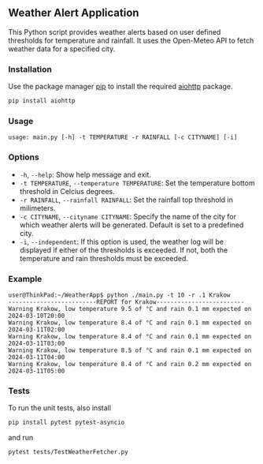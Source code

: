 ## Weather Alert Application

This Python script provides weather alerts based on user defined thresholds for temperature and rainfall. It uses the Open-Meteo API to fetch weather data for a specified city.

### Installation
Use the package manager [pip](https://pip.pypa.io/en/stable/) to install the required [aiohttp](https://docs.aiohttp.org/en/stable/) package.

```bash
pip install aiohttp
```

### Usage

```
usage: main.py [-h] -t TEMPERATURE -r RAINFALL [-c CITYNAME] [-i]
```

### Options

- `-h`, `--help`: Show help message and exit.
- `-t TEMPERATURE`, `--temperature TEMPERATURE`: Set the temperature bottom threshold in Celcius degrees.
- `-r RAINFALL`, `--rainfall RAINFALL`: Set the rainfall top threshold in milimeters.
- `-c CITYNAME`, `--cityname CITYNAME`: Specify the name of the city for which weather alerts will be generated. Default is set to a predefined city.
- `-i`, `--independent`: If this option is used, the weather log will be displayed if either of the thresholds is exceeded. If not, both the temperature and rain thresholds must be exceeded.

### Example

```
user@ThinkPad:~/WeatherApp$ python ./main.py -t 10 -r .1 Krakow
-------------------------REPORT for Krakow-------------------------
Warning Krakow, low temperature 9.5 of °C and rain 0.1 mm expected on 2024-03-10T20:00
Warning Krakow, low temperature 8.4 of °C and rain 0.1 mm expected on 2024-03-11T02:00
Warning Krakow, low temperature 8.4 of °C and rain 0.1 mm expected on 2024-03-11T03:00
Warning Krakow, low temperature 8.5 of °C and rain 0.1 mm expected on 2024-03-11T04:00
Warning Krakow, low temperature 8.4 of °C and rain 0.2 mm expected on 2024-03-11T05:00
```

### Tests
To run the unit tests, also install
```bash
pip install pytest pytest-asyncio
```
and run
```bash
pytest tests/TestWeatherFetcher.py
```
